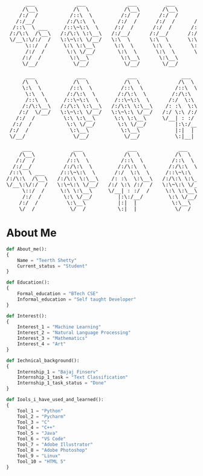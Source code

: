 <pre>
      ___             ___             ___         ___         ___     
     /\__\           /\  \           /\__\       /\__\       /\  \    
    /:/  /          /::\  \         /:/  /      /:/  /      /::\  \   
   /:/__/          /:/\:\  \       /:/  /      /:/  /      /:/\:\  \  
  /::\  \ ___     /::\~\:\  \     /:/  /      /:/  /      /:/  \:\  \ 
 /:/\:\  /\__\   /:/\:\ \:\__\   /:/__/      /:/__/      /:/__/ \:\__\
 \/__\:\/:/  /   \:\~\:\ \/__/   \:\  \      \:\  \      \:\  \ /:/  /
      \::/  /     \:\ \:\__\      \:\  \      \:\  \      \:\  /:/  / 
      /:/  /       \:\ \/__/       \:\  \      \:\  \      \:\/:/  /  
     /:/  /         \:\__\          \:\__\      \:\__\      \::/  /   
     \/__/           \/__/           \/__/       \/__/       \/__/    

      ___             ___             ___              ___            ___              ___
     /\  \           /\  \           /\  \            /\  \          /\  \            /\__\ 
     \:\  \         /::\  \         /::\  \          /::\  \         \:\  \          /:/  / 
      \:\  \       /:/\:\  \       /:/\:\  \        /:/\:\  \         \:\  \        /:/__/
      /::\  \     /::\~\:\  \     /::\~\:\  \      /:/  \:\  \        /::\  \      /::\  \ __
     /:/\:\__\   /:/\:\ \:\__\   /:/\:\ \:\__\    /: :\  \:\__\      /:/\:\__\    /:/\:\  /\__\
    /:/  \/__/   \:\~\:\ \/__/   \:\~\:\ \/__/   /:/ \:\ /:/  /     /:/  \/__/    \/__\:\/:/  /
   /:/  /         \:\ \:\__\      \:\ \:\__\     \/__| : :/  /     /:/  /              \::/  /
  /:/  /           \:\ \/__/       \:\ \/__/         |:\:/__/     /:/  /               /:/  /
 /:/  /             \:\__\          \:\__\           |:|  |      /:/  /               /:/  / 
 \/__/               \/__/           \/__/           \:|__|      \/__/                \/__/
          
     ___             ___              ___             ___      
    /\__\           /\  \            /\  \           /\  \
   /:/  /          /::\  \          /::\  \         /::\  \
  /:/__/          /:/\:\  \        /:/\:\  \       /:/\:\  \
 /::\  \ ___     /::\~\:\  \      /:/  \:\  \     /::\~\:\  \
/:/\:\  /\__\   /:/\:\ \:\__\    /: :\  \:\__\   /:/\:\ \:\__\
\/__\:\/:/  /   \:\~\:\ \/__/   /:/ \:\ /:/  /   \:\~\:\ \/__/
     \::/  /     \:\ \:\__\     \/__| : :/  /     \:\ \:\__\
     /:/  /       \:\ \/__/        |:\:/__/        \:\ \/__/
    /:/  /         \:\__\          |:|  |           \:\__\
    \/__/           \/__/          \:|__|            \/__/ 
</pre>
# About Me 
```Python
def About_me():
{ 
    Name = "Teerth Shetty"
    Current_status = "Student"
} 

def Education(): 
{ 
    Formal_education = "BTech CSE" 
    Informal_education = "Self taught Developer" 
}

def Interest():
{ 
    Interest_1 = "Machine Learning" 
    Interest_2 = "Natural Language Processing" 
    Interest_3 = "Mathematics" 
    Interest_4 = "Art" 
}

def Iechnical_background(): 
{ 
    Internship_1 = "Bajaj Finserv"
    Internship_1_task = "Text Classification"
    Internship_1_task_status = "Done"
} 

def Iools_i_have_used_and_learned(): 
{ 
    Tool_1 = "Python" 
    Tool_2 = "Pycharm" 
    Tool_3 = "C"
    Tool_4 = "C++" 
    Tool_5 = "Java" 
    Tool_6 = "VS Code" 
    Tool_7 = "Adobe Illustrator"
    Tool_8 = "Adobe Photoshop" 
    Tool_9 = "Linux"
    Tool_10 = "HTML 5"
}

```



<!--
about me(): <br>
{ <br>
&emsp;    name = "Teerth Shetty"<br>
&emsp;    current_status = "Student"<br>
} <br>

def education(): <br>
{ <br>
&emsp;    formal_education = "BTech CSE" <br>
&emsp;    informal_education_1 = "Self taught Developer and 
Designer" <br>
} <br>
<br>

def interest(): <br>
{ <br>
&emsp;    interest_1 = "Machine Learning" <br>
&emsp;    interest_2 = "Natural Language Processing" <br>
&emsp;    interest_3 = "Mathematics" <br>
&emsp;    interest_4 = "Art" <br>
}<br>

technical_background(): <br>
{ <br>
&emsp;    Internship_1 = "Bajaj Finserv" <br>
&emsp;    Internship_1_task = "Text Classification" <br>
&emsp;    Internship_1_task_status = "Done" <br>
} <br>

def tools_i_have_used_and_learned(): <br>
{ <br>
&emsp;    tool_1 = "Python" <br>
&emsp;    tool_2 = "Pycharm" <br>
&emsp;    tool_3 = "C" <br>
&emsp;    tool_4 = "C++" <br>
&emsp;    tool_5 = "Java" <br> 
&emsp;    tool_6 = "VS Code" <br>
&emsp;    tool_7 = "Adobe Illustrator" <br>
&emsp;    tool_8 = "Adobe Photoshop" <br> 
&emsp;    tool_9 = "Linux" <br>
&emsp;    tool_10 = "HTML 5" <br>
} <br>
-->










